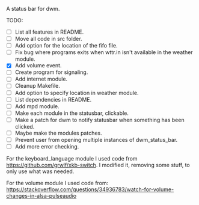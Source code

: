 A status bar for dwm.

TODO:
- [ ] List all features in README.
- [ ] Move all code in src folder.
- [ ] Add option for the location of the fifo file.
- [ ] Fix bug where programs exits when wttr.in isn't available in the weather module.
- [x] Add volume event.
- [ ] Create program for signaling.
- [ ] Add internet module.
- [ ] Cleanup Makefile.
- [ ] Add option to specify location in weather module. 
- [ ] List dependencies in README.
- [ ] Add mpd module.
- [ ] Make each module in the statusbar, clickable.
- [ ] Make a patch for dwm to notify statusbar when something has been clicked.
- [ ] Maybe make the modules patches.
- [ ] Prevent user from opening multiple instances of dwm_status_bar.
- [ ] Add more error checking.
 
For the keyboard_language module I used code from https://github.com/grwlf/xkb-switch.
I modified it, removing some stuff, to only use what was needed.

For the volume module I used code from:
https://stackoverflow.com/questions/34936783/watch-for-volume-changes-in-alsa-pulseaudio
